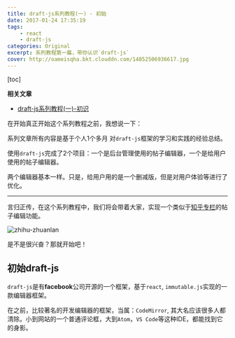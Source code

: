 ```yaml
---
title: draft-js系列教程(一) - 初始
date: 2017-01-24 17:35:19
tags:
    - react
    - draft-js
categories: Original
excerpt: 系列教程第一篇，带你认识`draft-js`
cover: http://oameisqha.bkt.clouddn.com/14852506936617.jpg
---
```


[toc]

**相关文章**

- [draft-js系列教程(一)-初识](http://www.blackcater.win/2017/01/24/draft-js系列教程-一-初识/)

在开始真正开始这个系列教程之前，我想说一下：

系列文章所有内容是基于个人1个多月 对`draft-js`框架的学习和实践的经验总结。

使用`draft-js`完成了2个项目：一个是后台管理使用的帖子编辑器，一个是给用户使用的帖子编辑器。

两个编辑器基本一样。只是，给用户用的是一个删减版，但是对用户体验等进行了优化。

---

言归正传，在这个系列教程中，我们将会带着大家，实现一个类似于[知乎专栏](https://zhuanlan.zhihu.com/write)的帖子编辑功能。

<p><img src="http://oameisqha.bkt.clouddn.com/14861204172307.jpg" alt="zhihu-zhuanlan" data-action="zoom" /></p>

是不是很兴奋？那就开始吧！

## 初始draft-js

`draft-js`是有**facebook**公司开源的一个框架，基于`react`, `immutable.js`实现的一款编辑器框架。

在之前，比较著名的开发编辑器的框架，当属：`CodeMirror`, 其大名应该很多人都清除。小到网站的一个普通评论框，大到`Atom`，`VS Code`等这种IDE，都能找到它的身影。
